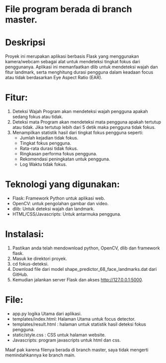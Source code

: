 # File program berada di branch master.

# Deskripsi 

Proyek ini merupakan aplikasi berbasis Flask yang menggunakan kamera/webcam sebagai alat untuk mendeteksi tingkat fokus dari penggunanya. Aplikasi ini memanfaatkan dlib untuk mendeteksi wajah dan fitur landmark, serta menghitung durasi pengguna dalam keadaan focus atau tidak berdasarkan Eye Aspect Ratio (EAR).

# Fitur:
1. Deteksi Wajah
Program akan mendeteksi wajah pengguna apakah sedang fokus atau tidak.
2. Deteksi mata
Program akan mendeteksi mata pengguna apakah tertutup atau tidak. Jika tertutup lebih dari 5 detik maka pengguna tidak fokus.
3. Menampilkan statistik hasil dari tingkat fokus pengguna seperti: 
    - Jumlah kejadian tidak fokus.
    - Tingkat fokus pengguna.
    - Rata-rata durasi tidak fokus.
    - Ringkasan performa fokus pengguna.
    - Rekomendasi peningkatan untuk pengguna.
    - Log Waktu tidak fokus.

# Teknologi yang digunakan:
- Flask: Framework Python untuk aplikasi web.
- OpenCV: untuk pengolahan gambar dan video.
- dlib: Untuk deteksi wajah dan landmark.
- HTML/CSS/Javascripts: Untuk antarmuka pengguna.

# Instalasi:
1. Pastikan anda telah mendownload python, OpenCV, dlib dan framework flask.
2. Masuk ke direktori proyek.
3. cd fokus-deteksi.
4. Download file dari model shape_predictor_68_face_landmarks.dat dari GitHub.
5. Kemudian jalankan server Flask dan akses http://127.0.0.1:5000.

# File:
- app.py logika Utama dari aplikasi.
- templates/index.html: Halaman Utama untuk focus detector.
- templates/result.html : halaman untuk statistik hasil deteksi fokus pengguna.
- static/style.css : CSS untuk halaman website.
- Javascripts: program javascripts untuk html dan css.

Maaf pak karena filenya berada di branch master, saya tidak mengerti memindahkannya ke branch main.

